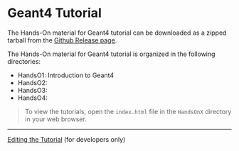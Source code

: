 # Geant4 Tutorial


The Hands-On material for Geant4 tutorial can be downloaded 
as a zipped tarball from the 
[Github Release page](https://github.com/jeffersonlab/geant4-tutorials).


The Hands-On material for Geant4 tutorial is organized in the 
following directories:

- HandsO1: Introduction to Geant4
- HandsO2:
- HandsO3:
- HandsO4:

> To view the tutorials, open the `index.html` file in the `HandsOnX` 
directory in your web browser.

---

[Editing the Tutorial](README_Developers.md) (for developers only)




